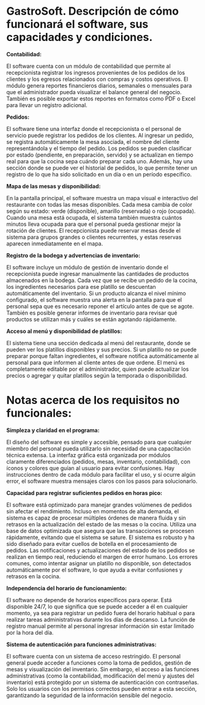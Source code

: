 # **GastroSoft. Descripción de cómo funcionará el software, sus capacidades y condiciones.**

**Contabilidad:**

El software cuenta con un módulo de contabilidad que permite al recepcionista registrar los ingresos provenientes de los pedidos de los clientes y los egresos relacionados con compras y costos operativos. El módulo genera reportes financieros diarios, semanales o mensuales para que el administrador pueda visualizar el balance general del negocio. También es posible exportar estos reportes en formatos como PDF o Excel para llevar un registro adicional.

**Pedidos:**

El software tiene una interfaz donde el recepcionista o el personal de servicio puede registrar los pedidos de los clientes. Al ingresar un pedido, se registra automáticamente la mesa asociada, el nombre del cliente representándola y el tiempo del pedido. Los pedidos se pueden clasificar por estado (pendiente, en preparación, servido) y se actualizan en tiempo real para que la cocina sepa cuándo preparar cada uno. Además, hay una sección donde se puede ver el historial de pedidos, lo que permite tener un registro de lo que ha sido solicitado en un día o en un período específico.

**Mapa de las mesas y disponibilidad:**

En la pantalla principal, el software muestra un mapa visual e interactivo del restaurante con todas las mesas disponibles. Cada mesa cambia de color según su estado: verde (disponible), amarillo (reservada) o rojo (ocupada). Cuando una mesa está ocupada, el sistema también muestra cuántos minutos lleva ocupada para que el personal pueda gestionar mejor la rotación de clientes. El recepcionista puede reservar mesas desde el sistema para grupos grandes o clientes recurrentes, y estas reservas aparecen inmediatamente en el mapa.

**Registro de la bodega y advertencias de inventario:**

El software incluye un módulo de gestión de inventario donde el recepcionista puede ingresar manualmente las cantidades de productos almacenados en la bodega. Cada vez que se recibe un pedido de la cocina, los ingredientes necesarios para ese platillo se descuentan automáticamente del inventario. Si un producto alcanza el nivel mínimo configurado, el software muestra una alerta en la pantalla para que el personal sepa que es necesario reponer el artículo antes de que se agote. También es posible generar informes de inventario para revisar qué productos se utilizan más y cuáles se están agotando rápidamente.

**Acceso al menú y disponibilidad de platillos:**

El sistema tiene una sección dedicada al menú del restaurante, donde se pueden ver los platillos disponibles y sus precios.
Si un platillo no se puede preparar porque faltan ingredientes, el software notifica automáticamente al personal para que informen al cliente antes de que ordene. El menú es completamente editable por el administrador, quien puede actualizar los precios o agregar y quitar platillos según la temporada o disponibilidad.

# **Notas acerca de los requisitos no funcionales:**

**Simpleza y claridad en el programa:**

El diseño del software es simple y accesible, pensado para que cualquier miembro del personal pueda utilizarlo sin necesidad de una capacitación técnica extensa. La interfaz gráfica está organizada por módulos claramente diferenciados (pedidos, mesas, inventario, contabilidad), con íconos y colores que guían al usuario para evitar confusiones. Hay instrucciones dentro de cada módulo para facilitar el uso, y si ocurre algún error, el software muestra mensajes claros con los pasos para solucionarlo.

**Capacidad para registrar suficientes pedidos en horas pico:**

El software está optimizado para manejar grandes volúmenes de pedidos sin afectar el rendimiento. Incluso en momentos de alta demanda, el sistema es capaz de procesar múltiples órdenes de manera fluida y sin retrasos en la actualización del estado de las mesas o la cocina. Utiliza una base de datos optimizada que asegura que las transacciones se procesen rápidamente, evitando que el sistema se sature. El sistema es robusto y ha sido diseñado para evitar cuellos de botella en el procesamiento de pedidos. Las notificaciones y actualizaciones del estado de los pedidos se realizan en tiempo real, reduciendo el margen de error humano. Los errores comunes, como intentar asignar un platillo no disponible, son detectados automáticamente por el software, lo que ayuda a evitar confusiones y retrasos en la cocina.

**Independencia del horario de funcionamiento:**

El software no depende de horarios específicos para operar. Está disponible 24/7, lo que significa que se puede acceder a él en cualquier momento, ya sea para registrar un pedido fuera del horario habitual o para realizar tareas administrativas durante los días de descanso. La función de registro manual permite al personal ingresar información sin estar limitado por la hora del día. 

**Sistema de autenticación para funciones administrativas:**

El software cuenta con un sistema de acceso restringido. El personal general puede acceder a funciones como la toma de pedidos, gestión de mesas y visualización del inventario.
Sin embargo, el acceso a las funciones administrativas (como la contabilidad, modificación del menú y ajustes del inventario) está protegido por un sistema de autenticación con contraseñas. Solo los usuarios con los permisos correctos pueden entrar a esta sección, garantizando la seguridad de la información sensible del negocio.
